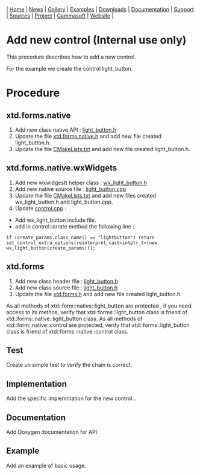 | [Home](home.md) | [News](news.md) | [Gallery](gallery.md) | [Examples](examples.md) | [Downloads](downloads.md) | [Documentation](documentation.md) | [Support](support.md) | [Sources](https://github.com/gammasoft71/xtd) | [Project](https://sourceforge.net/projects/xtdpro/) | [Gammasoft](gammasoft.md) | [Website](https://gammasoft71.wixsite.com/xtdpro) |

# Add new control (**Internal use only**)

This procedure describes how to add a new control.

For the example we create the control light_button.

# Procedure

## xtd.forms.native

1. Add new class native API : [light_button.h](../../src/xtd.forms.native/include/xtd/forms/native/light_button.h)
2. Update the file [xtd.forms.native.h](../../src/xtd.forms.native/include/xtd/xtd.forms.native.h) and add new file created light_button.h.
3. Update the file [CMakeLists.txt](../../src/xtd.forms.native/CMakeLists.txt) and add new file created light_button.h.

## xtd.forms.native.wxWidgets

1. Add new wxwidgestt helper class : [wx_light_button.h](../../src/xtd.forms.native.wxwidgets/includde/xtd/forms/native/wxwigets/wx_light_button.h)
2. Add new native source file : [light_button.cpp](../../src/xtd.forms.native.wxwidgets/src/xtd/forms/native/wxwigets/light_button.cpp)
3. Update the file [CMakeLists.txt](../../src/xtd.forms.native.wxwidgets/CMakeLists.txt) and add new files created wx_light_button.h and light_button.cpp.
4. Update [control.cpp](../../src/xtd.forms.native.wxwidgets/src/xtd/forms/native/wxwigets/control.cpp) :
  * Add wx_light_button include file.
  * add in control::crrate method the following line :
  ```
  if (create_params.class_name() == "lightbutton") return set_control_extra_options(reinterpret_cast<intptr_t>(new wx_light_button(create_params)));
  ```

## xtd.forms

1. Add new class header file : [light_button.h](../../src/xtd.forms/include/xtd/forms/light_button.h)
2. Add new class source file : [light_button.h](../../src/xtd.forms/src/xtd/forms/light_button.cpp)
3. Update the file [xtd.forms.h](../../src/xtd.forms/include/xtd/xtd.forms.h) and add new file created light_button.h.

As all methods of xtd::form::native::light_button are protected , if you need access to its methos, verify that xtd::forms::light_button class is friend of xtd::forms::native::light_button class.
As all methods of xtd::form::native::control are protected, verify that xtd::forms::light_button class is friend of xtd::forms::native::control class.

## Test

Create un simple test to verify the chain is correct.

## Implementation

Add the specific implemntation for the new control...

## Documentation

Add Doxygen documentation for API.

## Example

Add an example of basic usage.
